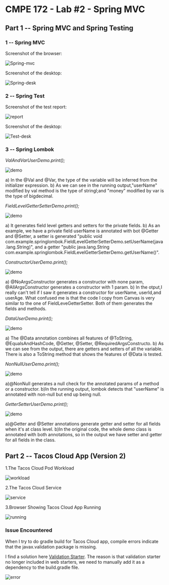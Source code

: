# CMPE 172 - Lab #2 - Spring MVC



## Part 1 -- Spring MVC and Spring Testing


### 1 -- Spring MVC


Screenshot of the browser:

![Spring-mvc](images/spring-mvc.png)


Screenshot of the desktop:

![Spring-desk](images/mvc-desk.png)


### 2 -- Spring Test

Screenshot of the test report:

![report](images/report.png)

Screenshot of the desktop:

![Test-desk](images/testdesk.png)


### 3 -- Spring Lombok

*ValAndVarUserDemo.print();*

![demo](images/valandvar.png)

a) In the @Val and @Var, the type of the variable will be inferred from the initializer expression. 
b) As we can see in the running output,"userName" modified by val method is the type of stringl;and "money" modified by var is the type of bigdecimal. 


*FieldLevelGetterSetterDemo.print();*

![demo](images/field.png)

a) It generates field level getters and setters for the private fields.
b) As an example, we have a private field userName is annotated with bot @Getter and @Setter, a setter is generated "public void com.example.springlombok.FieldLevelGetterSetterDemo.setUserName(java.lang.String)", and a getter "public java.lang.String com.example.springlombok.FieldLevelGetterSetterDemo.getUserName()".

*ConstructorUserDemo.print();*

![demo](images/constructor.png)

a) @NoArgsConstructor generates a constructor with none param, @AllArgsConstructor generates a constructor with 1 param. 
b) In the otput,I really can't tell if I saw it generates a constructor for userName, userId,and userAge. What confused me is that the code I copy from Canvas is very similar to the one of FieldLeveGetterSetter. Both of them generates the fields and methods. 

*DataUserDemo.print();*

![demo](images/data.png)

a) The @Data annotation combines all features of @ToString, @EqualsAndHashCode, @Getter, @Setter, @RequiredArgsConstructo. 
b) As we can see from the output, there are getters and setters of all the variable. There is also a ToString method that shows the features of @Data is tested.

*NonNullUserDemo.print();*

![demo](images/nonnull.png)

a)@NonNull generates a null check for the annotated params of a method or a constructor.
b)In the running output, lombok detects that "userName" is annotated with non-null but end up being null.

*GetterSetterUserDemo.print();*

![demo](images/getset.png)

a)@Getter and @Setter annotations generate getter and setter for all fields when it's at class level.
b)In the original code, the whole demo class is annotated with both annotations, so in the output we have setter and getter for all fields in the class. 





## Part 2 -- Tacos Cloud App (Version 2)


1.The Tacos Cloud Pod Workload


![workload](images/workload.png)


2.The Tacos Cloud Service 


![service](images/service.png)


3.Browser Showing Tacos Cloud App Running


![running](images/Tacoservice.png)


### Issue Encountered 

When I try to do gradle build for Tacos Cloud app, compile errors indicate that the javax.validation package is missing. 

I find a solution here [Validation Starter](https://github.com/spring-projects/spring-boot/wiki/Spring-Boot-2.3-Release-Notes#validation-starter-no-longer-included-in-web-starters). The reason is that validation starter no longer included in web starters, we need to manually add it as a dependency to the build.gradle file.


![error](images/errorVliad.png)